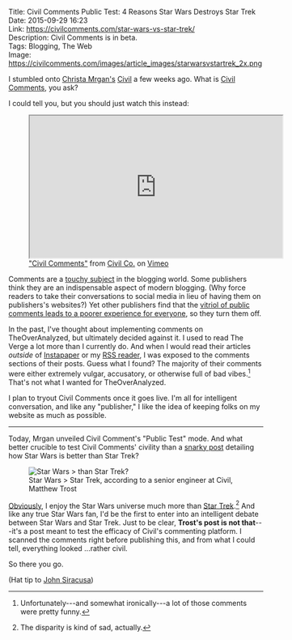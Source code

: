 Title: Civil Comments Public Test: 4 Reasons Star Wars Destroys Star Trek   
Date: 2015-09-29 16:23  
Link: https://civilcomments.com/star-wars-vs-star-trek/  
Description: Civil Comments is in beta.  
Tags: Blogging, The Web  
Image: https://civilcomments.com/images/article_images/starwarsvstartrek_2x.png  

I stumbled onto [Christa Mrgan's][1] [Civil][2] a few weeks ago. What is [Civil Comments][3], you ask?

I could tell you, but you should just watch this instead:

<figure>
	<iframe src="https://player.vimeo.com/video/131170273?color=45a5a5&amp;title=0&amp;byline=0&amp;portrait=0" width="500" height="281" allowfullscreen title="What is Civil Comments?"></iframe> 
	<figcaption><a href="https://vimeo.com/131170273" title="Link to Civil Comments on Vimeo">"Civil Comments"</a> from <a href="https://vimeo.com/user41217360" title="Link to Civil Co. on Vimeo">Civil Co.</a> on <a href="https://vimeo.com" title="Vimeo">Vimeo</a></figcaption>
</figure>

Comments are a [touchy subject][4] in the blogging world. Some publishers think they are an indispensable aspect of modern blogging. (Why force readers to take their conversations to social media in lieu of having them on publishers's websites?) Yet other publishers find that the [vitriol of public comments leads to a poorer experience for everyone][5], so they turn them off.

In the past, I've thought about implementing comments on TheOverAnalyzed, but ultimately decided against it. I used to read The Verge a lot more than I currently do. And when I would read their articles *outside* of [Instapaper][6] or my [RSS reader][7], I was exposed to the comments sections of their posts. Guess what I found? The majority of their comments were either extremely vulgar, accusatory, or otherwise full of bad vibes.[^1] That's not what I wanted for TheOverAnalyzed.

I plan to tryout Civil Comments once it goes live. I'm all for intelligent conversation, and like any "publisher," I like the idea of keeping folks on my website as much as possible.

***

Today, Mrgan unveiled Civil Comment's "Public Test" mode. And what better crucible to test Civil Comments' civility than a [snarky post][8] detailing how Star Wars is better than Star Trek?

<figure>
	<img src="https://civilcomments.com/images/article_images/starwarsvstartrek_2x.png" alt="Star Wars &#62; than Star Trek?" title="Star Wars &#62; than Star Trek?">
	<figcaption>Star Wars > Star Trek, according to a senior engineer at Civil, Matthew Trost</figcaption>
</figure>

[Obviously][9], I enjoy the Star Wars universe much more than [Star Trek][10].[^2] And like any true Star Wars fan, I'd be the first to enter into an intelligent debate between Star Wars and Star Trek. Just to be clear, **Trost's post is not that**---it's a post meant to test the efficacy of Civil's commenting platform. I scanned the comments right before publishing this, and from what I could tell, everything looked ...rather civil.

So there you go.

(Hat tip to [John Siracusa][11])

[^1]: Unfortunately---and somewhat ironically---a lot of those comments were pretty funny.
[^2]: The disparity is kind of sad, actually.

[1]: https://twitter.com/antichrista "Christa Mrgan on Twitter"
[2]: http://civil.cm "Civil Co."
[3]: http://www.civilcomments.com "Civil Comments"
[4]: http://daringfireball.net/2010/06/whats_fair "John Gruber on comments"
[5]: http://www.theverge.com/2015/7/6/8901115/were-turning-comments-off-for-a-bit "The Verge turning off comments"
[6]: http://instapaper.com "Instapaper"
[7]: http://reederapp.com "Reeder"
[8]: https://civilcomments.com/star-wars-vs-star-trek/ "Civil Comments public test: Star Wars vs. Star Trek"
[9]: /tags/star%20wars "Posts tagged 'Star Wars'"
[10]: /tags/star%20trek "Posts tagged 'Star Trek'"
[11]: https://twitter.com/siracusa/status/648914275369623552 "Siracusa's tweet about Civil Comments"